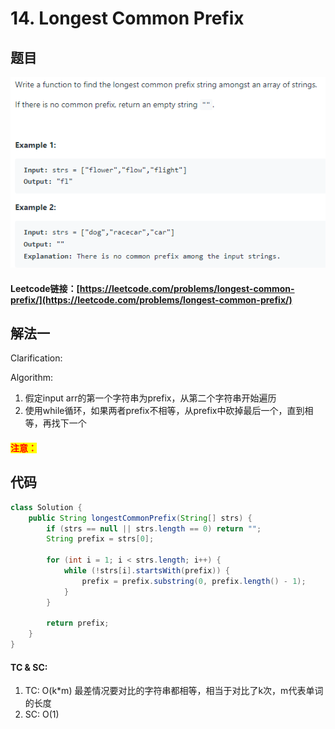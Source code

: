 # 14. Longest Common Prefix

## 题目

![](<../../.gitbook/assets/image (136).png>)

#### Leetcode链接：[https://leetcode.com/problems/longest-common-prefix/](https://leetcode.com/problems/longest-common-prefix/)

## 解法一

Clarification:&#x20;

Algorithm:&#x20;

1. 假定input arr的第一个字符串为prefix，从第二个字符串开始遍历
2. 使用while循环，如果两者prefix不相等，从prefix中砍掉最后一个，直到相等，再找下一个

#### <mark style="color:red;">注意：</mark>

## 代码

```java
class Solution {
    public String longestCommonPrefix(String[] strs) {
        if (strs == null || strs.length == 0) return "";
        String prefix = strs[0];
        
        for (int i = 1; i < strs.length; i++) {
            while (!strs[i].startsWith(prefix)) {
                prefix = prefix.substring(0, prefix.length() - 1);
            }
        }
        
        return prefix;
    }
}
```

#### TC & SC:&#x20;

1. TC: O(k\*m) 最差情况要对比的字符串都相等，相当于对比了k次，m代表单词的长度
2. SC: O(1)
